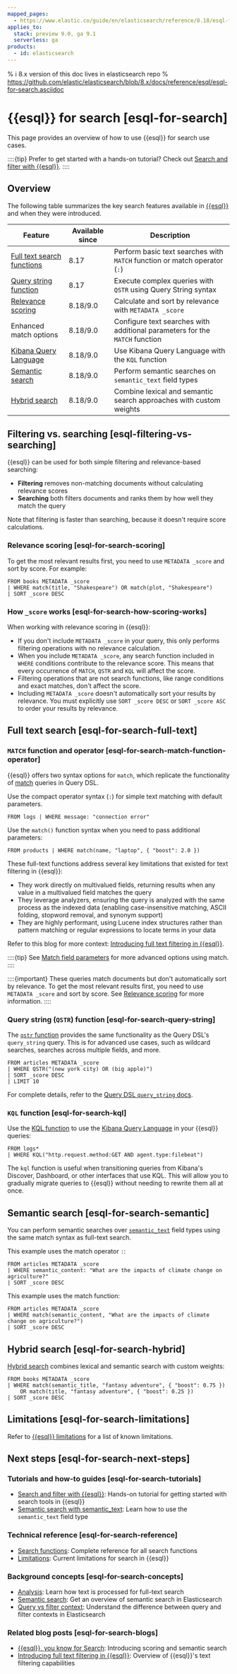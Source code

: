 ```yaml
---
mapped_pages:
  - https://www.elastic.co/guide/en/elasticsearch/reference/8.18/esql-for-search.html
applies_to:
  stack: preview 9.0, ga 9.1
  serverless: ga
products:
  - id: elasticsearch
---
```


% ℹ️ 8.x version of this doc lives in elasticsearch repo
% https://github.com/elastic/elasticsearch/blob/8.x/docs/reference/esql/esql-for-search.asciidoc

# {{esql}} for search [esql-for-search]

This page provides an overview of how to use {{esql}} for search use cases.

::::{tip}
Prefer to get started with a hands-on tutorial? Check out [Search and filter with {{esql}}](esql-search-tutorial.md).
::::


## Overview

The following table summarizes the key search features available in [{{esql}}](/explore-analyze/query-filter/languages/esql.md) and when they were introduced.

| Feature | Available since | Description |
|---------|----------------|-------------|
| [Full text search functions](elasticsearch://reference/query-languages/esql/functions-operators/search-functions.md) | 8.17 | Perform basic text searches with `MATCH` function or match operator (`:`) |
| [Query string function](#esql-for-search-query-string) | 8.17 | Execute complex queries with `QSTR` using Query String syntax |
| [Relevance scoring](#esql-for-search-scoring) | 8.18/9.0 | Calculate and sort by relevance with `METADATA _score` |
| Enhanced match options | 8.18/9.0 | Configure text searches with additional parameters for the `MATCH` function |
| [Kibana Query Language](#esql-for-search-kql) | 8.18/9.0 | Use Kibana Query Language with the `KQL` function |
| [Semantic search](#esql-for-search-semantic) | 8.18/9.0 | Perform semantic searches on `semantic_text` field types |
| [Hybrid search](#esql-for-search-hybrid) | 8.18/9.0 | Combine lexical and semantic search approaches with custom weights |

## Filtering vs. searching [esql-filtering-vs-searching]

{{esql}} can be used for both simple filtering and relevance-based searching:

* **Filtering** removes non-matching documents without calculating relevance scores
* **Searching** both filters documents and ranks them by how well they match the query

Note that filtering is faster than searching, because it doesn't require score calculations.

### Relevance scoring [esql-for-search-scoring]

To get the most relevant results first, you need to use `METADATA _score` and sort by score. For example:

```esql
FROM books METADATA _score
| WHERE match(title, "Shakespeare") OR match(plot, "Shakespeare")
| SORT _score DESC
```

### How `_score` works [esql-for-search-how-scoring-works]

When working with relevance scoring in {{esql}}:

* If you don't include `METADATA _score` in your query, this only performs filtering operations with no relevance calculation.
* When you include `METADATA _score`, any search function included in `WHERE` conditions contribute to the relevance score. This means that every occurrence of `MATCH`, `QSTR` and `KQL` will affect the score.
* Filtering operations that are not search functions, like range conditions and exact matches, don't affect the score.
* Including `METADATA _score` doesn't automatically sort your results by relevance. You must explicitly use `SORT _score DESC` or `SORT _score ASC` to order your results by relevance.

## Full text search [esql-for-search-full-text]

### `MATCH` function and operator [esql-for-search-match-function-operator]

{{esql}} offers two syntax options for `match`, which replicate the functionality of [match](elasticsearch://reference/query-languages/query-dsl/query-dsl-match-query.md) queries in Query DSL.

Use the compact operator syntax (`:`) for simple text matching with default parameters.

```esql
FROM logs | WHERE message: "connection error"
```

Use the `match()` function syntax when you need to pass additional parameters:

```esql
FROM products | WHERE match(name, "laptop", { "boost": 2.0 })
```

These full-text functions address several key limitations that existed for text filtering in {{esql}}:

* They work directly on multivalued fields, returning results when any value in a multivalued field matches the query
* They leverage analyzers, ensuring the query is analyzed with the same process as the indexed data (enabling case-insensitive matching, ASCII folding, stopword removal, and synonym support)
* They are highly performant, using Lucene index structures rather than pattern matching or regular expressions to locate terms in your data

Refer to this blog for more context: [Introducing full text filtering in {{esql}}](https://www.elastic.co/search-labs/blog/filtering-in-esql-full-text-search-match-qstr).

::::{tip}
See [Match field parameters](elasticsearch://reference/query-languages/esql/functions-operators/search-functions.md#esql-match) for more advanced options using match.
::::

::::{important}
These queries match documents but don't automatically sort by relevance. To get the most relevant results first, you need to use `METADATA _score` and sort by score. See [Relevance scoring](#esql-for-search-scoring) for more information.
::::

### Query string (`QSTR`) function [esql-for-search-query-string]

The [`qstr` function](elasticsearch://reference/query-languages/esql/functions-operators/search-functions.md#esql-qstr) provides the same functionality as the Query DSL's `query_string` query. This is for advanced use cases, such as wildcard searches, searches across multiple fields, and more.

```esql
FROM articles METADATA _score
| WHERE QSTR("(new york city) OR (big apple)")
| SORT _score DESC
| LIMIT 10
```

For complete details, refer to the [Query DSL `query_string` docs](elasticsearch://reference/query-languages/query-dsl/query-dsl-query-string-query.md).

### `KQL` function [esql-for-search-kql]

Use the [KQL function](elasticsearch://reference/query-languages/esql/functions-operators/search-functions.md#esql-kql) to use the [Kibana Query Language](/explore-analyze/query-filter/languages/kql.md) in your {{esql}} queries:

```esql
FROM logs*
| WHERE KQL("http.request.method:GET AND agent.type:filebeat")
```

The `kql` function is useful when transitioning queries from Kibana's Discover, Dashboard, or other interfaces that use KQL. This will allow you to gradually migrate queries to {{esql}} without needing to rewrite them all at once.

## Semantic search [esql-for-search-semantic]

You can perform semantic searches over [`semantic_text`](elasticsearch://reference/elasticsearch/mapping-reference/semantic-text.md) field types using the same match syntax as full-text search.

This example uses the match operator `:`:

```esql
FROM articles METADATA _score
| WHERE semantic_content: "What are the impacts of climate change on agriculture?"
| SORT _score DESC
```

This example uses the match function:

```esql
FROM articles METADATA _score
| WHERE match(semantic_content, "What are the impacts of climate change on agriculture?")
| SORT _score DESC
```

## Hybrid search [esql-for-search-hybrid]

[Hybrid search](/solutions/search/hybrid-search.md) combines lexical and semantic search with custom weights:

```esql
FROM books METADATA _score
| WHERE match(semantic_title, "fantasy adventure", { "boost": 0.75 })
    OR match(title, "fantasy adventure", { "boost": 0.25 })
| SORT _score DESC
```

## Limitations [esql-for-search-limitations]

Refer to [{{esql}} limitations](elasticsearch://reference/query-languages/esql/limitations.md#esql-limitations-full-text-search) for a list of known limitations.

## Next steps [esql-for-search-next-steps]

### Tutorials and how-to guides [esql-for-search-tutorials]

- [Search and filter with {{esql}}](esql-search-tutorial.md): Hands-on tutorial for getting started with search tools in {{esql}}
- [Semantic search with semantic_text](semantic-search/semantic-search-semantic-text.md): Learn how to use the `semantic_text` field type

### Technical reference [esql-for-search-reference]

- [Search functions](elasticsearch://reference/query-languages/esql/functions-operators/search-functions.md): Complete reference for all search functions
- [Limitations](elasticsearch://reference/query-languages/esql/limitations.md#esql-limitations-full-text-search): Current limitations for search in {{esql}}

### Background concepts [esql-for-search-concepts]

- [Analysis](/manage-data/data-store/text-analysis.md): Learn how text is processed for full-text search
- [Semantic search](semantic-search.md): Get an overview of semantic search in Elasticsearch
- [Query vs filter context](elasticsearch://reference/query-languages/query-dsl/query-filter-context.md): Understand the difference between query and filter contexts in Elasticsearch

### Related blog posts [esql-for-search-blogs]

- [{{esql}}, you know for Search](https://www.elastic.co/search-labs/blog/esql-introducing-scoring-semantic-search): Introducing scoring and semantic search
- [Introducing full text filtering in {{esql}}](https://www.elastic.co/search-labs/blog/filtering-in-esql-full-text-search-match-qstr): Overview of {{esql}}'s text filtering capabilities
